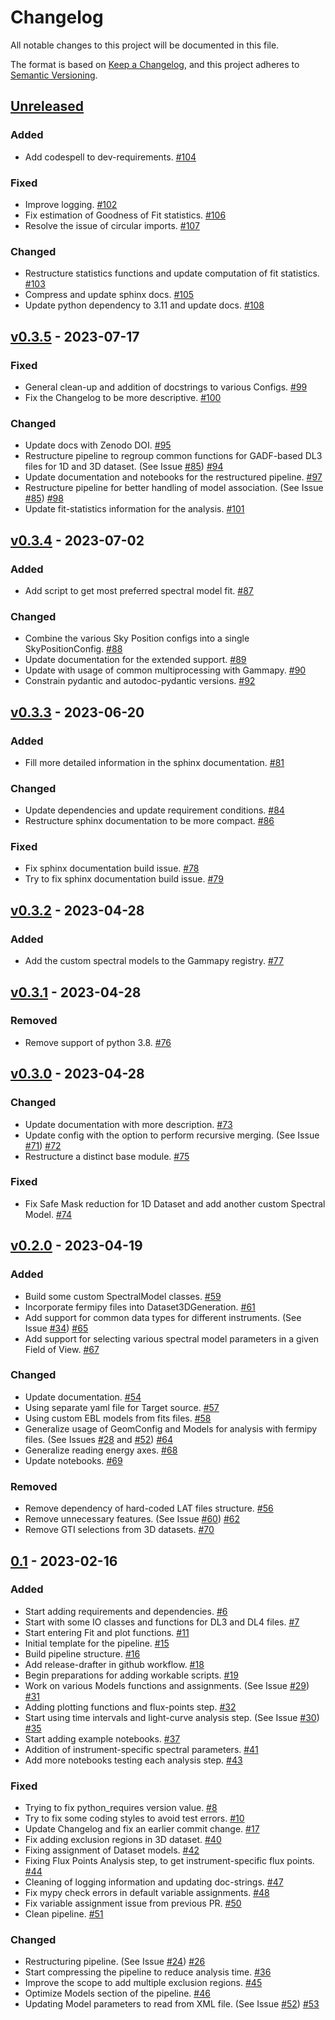 # Changelog

All notable changes to this project will be documented in this file.

The format is based on [Keep a Changelog](https://keepachangelog.com/en/1.0.0/),
and this project adheres to [Semantic Versioning](https://semver.org/spec/v2.0.0.html).

## [Unreleased]

### Added

- Add codespell to dev-requirements. [#104](https://github.com/chaimain/asgardpy/pull/104)

### Fixed

- Improve logging. [#102](https://github.com/chaimain/asgardpy/pull/102)
- Fix estimation of Goodness of Fit statistics. [#106](https://github.com/chaimain/asgardpy/pull/106)
- Resolve the issue of circular imports. [#107](https://github.com/chaimain/asgardpy/pull/107)

### Changed

- Restructure statistics functions and update computation of fit statistics. [#103](https://github.com/chaimain/asgardpy/pull/103)
- Compress and update sphinx docs. [#105](https://github.com/chaimain/asgardpy/pull/105)
- Update python dependency to 3.11 and update docs. [#108](https://github.com/chaimain/asgardpy/pull/108)

## [v0.3.5](https://github.com/chaimain/asgardpy/releases/tag/v0.3.5) - 2023-07-17

### Fixed

- General clean-up and addition of docstrings to various Configs. [#99](https://github.com/chaimain/asgardpy/pull/99)
- Fix the Changelog to be more descriptive. [#100](https://github.com/chaimain/asgardpy/pull/100)

### Changed

- Update docs with Zenodo DOI. [#95](https://github.com/chaimain/asgardpy/pull/95)
- Restructure pipeline to regroup common functions for GADF-based DL3 files for 1D and 3D dataset. (See Issue [#85](https://github.com/chaimain/asgardpy/issues/85)) [#94](https://github.com/chaimain/asgardpy/pull/94)
- Update documentation and notebooks for the restructured pipeline. [#97](https://github.com/chaimain/asgardpy/pull/97)
- Restructure pipeline for better handling of model association. (See Issue [#85](https://github.com/chaimain/asgardpy/issues/85)) [#98](https://github.com/chaimain/asgardpy/pull/98)
- Update fit-statistics information for the analysis. [#101](https://github.com/chaimain/asgardpy/pull/101)

## [v0.3.4](https://github.com/chaimain/asgardpy/releases/tag/v0.3.4) - 2023-07-02

### Added

- Add script to get most preferred spectral model fit. [#87](https://github.com/chaimain/asgardpy/pull/87)

### Changed

- Combine the various Sky Position configs into a single SkyPositionConfig. [#88](https://github.com/chaimain/asgardpy/pull/88)
- Update documentation for the extended support. [#89](https://github.com/chaimain/asgardpy/pull/89)
- Update with usage of common multiprocessing with Gammapy. [#90](https://github.com/chaimain/asgardpy/pull/90)
- Constrain pydantic and autodoc-pydantic versions. [#92](https://github.com/chaimain/asgardpy/pull/92)

## [v0.3.3](https://github.com/chaimain/asgardpy/releases/tag/v0.3.3) - 2023-06-20

### Added

- Fill more detailed information in the sphinx documentation. [#81](https://github.com/chaimain/asgardpy/pull/81)

### Changed

- Update dependencies and update requirement conditions. [#84](https://github.com/chaimain/asgardpy/pull/84)
- Restructure sphinx documentation to be more compact. [#86](https://github.com/chaimain/asgardpy/pull/86)

### Fixed

- Fix sphinx documentation build issue. [#78](https://github.com/chaimain/asgardpy/pull/78)
- Try to fix sphinx documentation build issue. [#79](https://github.com/chaimain/asgardpy/pull/79)

## [v0.3.2](https://github.com/chaimain/asgardpy/releases/tag/v0.3.2) - 2023-04-28

### Added

- Add the custom spectral models to the Gammapy registry. [#77](https://github.com/chaimain/asgardpy/pull/77)

## [v0.3.1](https://github.com/chaimain/asgardpy/releases/tag/v0.3.1) - 2023-04-28

### Removed

- Remove support of python 3.8. [#76](https://github.com/chaimain/asgardpy/pull/76)

## [v0.3.0](https://github.com/chaimain/asgardpy/releases/tag/v0.3.0) - 2023-04-28

### Changed

- Update documentation with more description. [#73](https://github.com/chaimain/asgardpy/pull/73)
- Update config with the option to perform recursive merging. (See Issue [#71](https://github.com/chaimain/asgardpy/issues/71)) [#72](https://github.com/chaimain/asgardpy/pull/72)
- Restructure a distinct base module. [#75](https://github.com/chaimain/asgardpy/pull/75)

### Fixed

- Fix Safe Mask reduction for 1D Dataset and add another custom Spectral Model. [#74](https://github.com/chaimain/asgardpy/pull/74)

## [v0.2.0](https://github.com/chaimain/asgardpy/releases/tag/v0.2.0) - 2023-04-19

### Added

- Build some custom SpectralModel classes. [#59](https://github.com/chaimain/asgardpy/pull/59)
- Incorporate fermipy files into Dataset3DGeneration. [#61](https://github.com/chaimain/asgardpy/pull/61)
- Add support for common data types for different instruments. (See Issue [#34](https://github.com/chaimain/asgardpy/issues/34)) [#65](https://github.com/chaimain/asgardpy/pull/65)
- Add support for selecting various spectral model parameters in a given Field of View. [#67](https://github.com/chaimain/asgardpy/pull/67)

### Changed

- Update documentation. [#54](https://github.com/chaimain/asgardpy/pull/54)
- Using separate yaml file for Target source. [#57](https://github.com/chaimain/asgardpy/pull/57)
- Using custom EBL models from fits files. [#58](https://github.com/chaimain/asgardpy/pull/58)
- Generalize usage of GeomConfig and Models for analysis with fermipy files. (See Issues [#28](https://github.com/chaimain/asgardpy/issues/28) and [#52](https://github.com/chaimain/asgardpy/issues/52)) [#64](https://github.com/chaimain/asgardpy/pull/64)
- Generalize reading energy axes. [#68](https://github.com/chaimain/asgardpy/pull/68)
- Update notebooks. [#69](https://github.com/chaimain/asgardpy/pull/69)

### Removed

- Remove dependency of hard-coded LAT files structure. [#56](https://github.com/chaimain/asgardpy/pull/56)
- Remove unnecessary features. (See Issue [#60](https://github.com/chaimain/asgardpy/issues/60)) [#62](https://github.com/chaimain/asgardpy/pull/62)
- Remove GTI selections from 3D datasets. [#70](https://github.com/chaimain/asgardpy/pull/70)

## [0.1](https://github.com/chaimain/asgardpy/releases/tag/v0.1) - 2023-02-16

### Added

- Start adding requirements and dependencies. [#6](https://github.com/chaimain/asgardpy/pull/6)
- Start with some IO classes and functions for DL3 and DL4 files. [#7](https://github.com/chaimain/asgardpy/pull/7)
- Start entering Fit and plot functions. [#11](https://github.com/chaimain/asgardpy/pull/11)
- Initial template for the pipeline. [#15](https://github.com/chaimain/asgardpy/pull/15)
- Build pipeline structure. [#16](https://github.com/chaimain/asgardpy/pull/16)
- Add release-drafter in github workflow. [#18](https://github.com/chaimain/asgardpy/pull/18)
- Begin preparations for adding workable scripts. [#19](https://github.com/chaimain/asgardpy/pull/19)
- Work on various Models functions and assignments. (See Issue [#29](https://github.com/chaimain/asgardpy/issues/29)) [#31](https://github.com/chaimain/asgardpy/pull/31)
- Adding plotting functions and flux-points step. [#32](https://github.com/chaimain/asgardpy/pull/32)
- Start using time intervals and light-curve analysis step. (See Issue [#30](https://github.com/chaimain/asgardpy/issues/30)) [#35](https://github.com/chaimain/asgardpy/pull/35)
- Start adding example notebooks. [#37](https://github.com/chaimain/asgardpy/pull/37)
- Addition of instrument-specific spectral parameters. [#41](https://github.com/chaimain/asgardpy/pull/41)
- Add more notebooks testing each analysis step. [#43](https://github.com/chaimain/asgardpy/pull/43)

### Fixed

- Trying to fix python_requires version value. [#8](https://github.com/chaimain/asgardpy/pull/8)
- Try to fix some coding styles to avoid test errors. [#10](https://github.com/chaimain/asgardpy/pull/10)
- Update Changelog and fix an earlier commit change. [#17](https://github.com/chaimain/asgardpy/pull/17)
- Fix adding exclusion regions in 3D dataset. [#40](https://github.com/chaimain/asgardpy/pull/40)
- Fixing assignment of Dataset models. [#42](https://github.com/chaimain/asgardpy/pull/42)
- Fixing Flux Points Analysis step, to get instrument-specific flux points. [#44](https://github.com/chaimain/asgardpy/pull/44)
- Cleaning of logging information and updating doc-strings. [#47](https://github.com/chaimain/asgardpy/pull/47)
- Fix mypy check errors in default variable assignments. [#48](https://github.com/chaimain/asgardpy/pull/48)
- Fix variable assignment issue from previous PR. [#50](https://github.com/chaimain/asgardpy/pull/50)
- Clean pipeline. [#51](https://github.com/chaimain/asgardpy/pull/51)

### Changed

- Restructuring pipeline. (See Issue [#24](https://github.com/chaimain/asgardpy/issues/24)) [#26](https://github.com/chaimain/asgardpy/pull/26)
- Start compressing the pipeline to reduce analysis time. [#36](https://github.com/chaimain/asgardpy/pull/36)
- Improve the scope to add multiple exclusion regions. [#45](https://github.com/chaimain/asgardpy/pull/45)
- Optimize Models section of the pipeline. [#46](https://github.com/chaimain/asgardpy/pull/46)
- Updating Model parameters to read from XML file. (See Issue [#52](https://github.com/chaimain/asgardpy/issues/52)) [#53](https://github.com/chaimain/asgardpy/pull/53)

[Unreleased]: https://github.com/chaimain/keep-a-changelog/compare/v0.1...HEAD
[0.1]: https://github.com/chaimain/asgardpy/releases/tag/0.1
